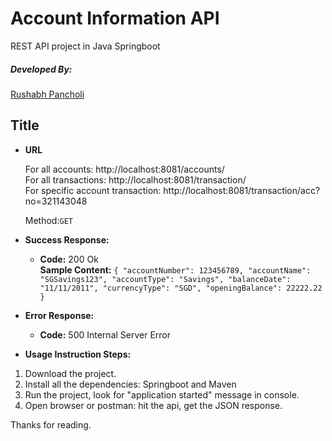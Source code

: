 # Account Information API
REST API project in Java Springboot
 ##### Developed By: 
[Rushabh Pancholi](https://www.linkedin.com/in/rushabh-pancholi-62235b166/)

**Title**
----
 
* **URL**

  For all accounts:  http://localhost:8081/accounts/ <br/>
  For all transactions: http://localhost:8081/transaction/ <br/>
  For specific account transaction: http://localhost:8081/transaction/acc?no=321143048
  
  Method:`GET`

* **Success Response:**

  * **Code:** 200 Ok <br />
    **Sample Content:** `{ "accountNumber": 123456789,
            "accountName": "SGSavings123",
            "accountType": "Savings",
            "balanceDate": "11/11/2011",
            "currencyType": "SGD",
            "openingBalance": 22222.22 }`
 
* **Error Response:**

  * **Code:** 500 Internal Server Error <br />

* **Usage Instruction Steps:**
 1. Download the project.
 2. Install all the dependencies: Springboot and Maven
 3. Run the project, look for "application started" message in console.
 4. Open browser or postman: hit the api, get the JSON response.

Thanks for reading.

